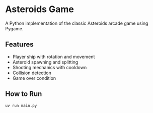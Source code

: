 # Asteroids Game

A Python implementation of the classic Asteroids arcade game using Pygame.

## Features
- Player ship with rotation and movement
- Asteroid spawning and splitting
- Shooting mechanics with cooldown
- Collision detection
- Game over condition

## How to Run
```bash
uv run main.py
